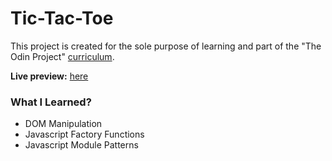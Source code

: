 # Tic-Tac-Toe
This project is created for the sole purpose of learning and part of the "The Odin Project" [curriculum](https://theodinproject.com/).

**Live preview:** [here](https://sisyphus6ix.github.io/Tic-Tac-Toe/)

### What I Learned?
- DOM Manipulation
- Javascript Factory Functions
- Javascript Module Patterns